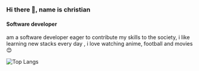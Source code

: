 ### Hi there 👋, name is christian
#### Software developer 
am a software developer eager to contribute my skills to the society, i like learning new stacks every day , i love watching anime, football and movies😊

![Top Langs](https://github-readme-stats.vercel.app/api/top-langs/?username=CharalambosIoannou&theme=tokyonight)


